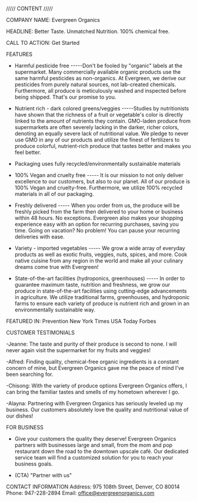 ///// CONTENT /////

COMPANY NAME: Evergreen Organics

HEADLINE: Better Taste. Unmatched Nutrition. 100% chemical free.

CALL TO ACTION: Get Started

FEATURES

- Harmful pesticide free
  -----Don't be fooled by "organic" labels at the supermarket. Many commercially available organic products use the same harmful pesticides as non-organics.
  At Evergreen, we derive our pesticides from purely natural sources, not lab-created chemicals. Furthermore, all produce is meticulously washed and inspected before being shipped. That's our promise to you.

- Nutrient rich - dark colored greens/veggies
  -----Studies by nutritionists have shown that the richness of a fruit or vegetable's color is directly linked to the amount of nutrients they contain. GMO-laden produce from supermarkets are often severely lacking in the darker, richer colors, denoting an equally severe lack of nutritional value. We pledge to never use GMO in any of our products and utilize the finest of fertilizers to produce colorful, nutrient-rich produce that tastes better and makes you feel better.

- Packaging uses fully recycled/environmentally sustainable materials
- 100% Vegan and cruelty free
  ----- It is our mission to not only deliver excellence to our customers, but also to our planet. All of our produce is 100% Vegan and cruelty-free. Furthermore, we utilize 100% recycled materials in all of our packaging.

- Freshly delivered
  ----- When you order from us, the produce will be freshly picked from the farm then delivered to your home or business within 48 hours. No exceptions. Evergreen also makes your shopping experience easy with an option for recurring purchases, saving you time. Going on vacation? No problem! You can pause your recurring deliveries with ease.

- Variety - imported vegetables
  ----- We grow a wide array of everyday products as well as exotic fruits, veggies, nuts, spices, and more. Cook native cuisine from any region in the world and make all your culinary dreams come true with Evergreen!

- State-of-the-art facilities (hydroponics, greenhouses)
  ----- In order to guarantee maximum taste, nutrition and freshness, we grow our produce in state-of-the-art facilities using cutting-edge advancements in agriculture. We utilize traditional farms, greenhouses, and hydroponic farms to ensure each variety of produce is nutrient rich and grown in an environmentally sustainable way.

FEATURED IN:
Prevention
New York Times
USA Today
Forbes

CUSTOMER TESTIMONIALS

-Jeanne: The taste and purity of their produce is second to none. I will never again visit the supermarket for my fruits and veggies!

-Alfred: Finding quality, chemical-free organic ingredients is a constant concern of mine, but Evergreen Organics gave me the peace of mind I've been searching for.

-Chisong: With the variety of produce options Evergreen Organics offers, I can bring the familiar tastes and smells of my hometown wherever I go.

-Alayna: Partnering with Evergreen Organics has seriously leveled up my business. Our customers absolutely love the quality and nutritional value of our dishes!

FOR BUSINESS

- Give your customers the quality they deserve! Evergreen Organics partners with businesses large and small, from the mom and pop restaurant down the road to the downtown upscale café. Our dedicated service team will find a customized solution for you to reach your business goals.

- (CTA) "Partner with us"

CONTACT INFORMATION
Address: 975 108th Street, Denver, CO 80014
Phone: 947-228-2894
Email: office@evergreenorganics.com
